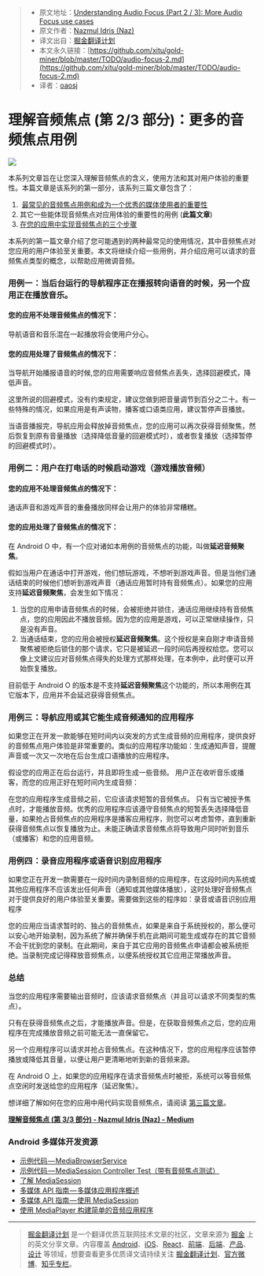 > * 原文地址：[Understanding Audio Focus (Part 2 / 3): More Audio Focus use cases](https://medium.com/google-developers/audio-focus-2-42244043863a)
> * 原文作者：[Nazmul Idris (Naz)](https://medium.com/@nazmul?source=post_header_lockup)
> * 译文出自：[掘金翻译计划](https://github.com/xitu/gold-miner)
> * 本文永久链接：[https://github.com/xitu/gold-miner/blob/master/TODO/audio-focus-2.md](https://github.com/xitu/gold-miner/blob/master/TODO/audio-focus-2.md)
> * 译者：[oaosj](https://github.com/oaosj)

# 理解音频焦点 (第 2/3 部分)：更多的音频焦点用例

![](https://cdn-images-1.medium.com/max/2000/1*2_mUAwAihjBYMszQCCL0Mw.png)


本系列文章旨在让您深入理解音频焦点的含义，使用方法和其对用户体验的重要性。本篇文章是该系列的第一部分，该系列三篇文章包含了：

1.  [最常见的音频焦点用例和成为一个优秀的媒体使用者的重要性](https://medium.com/@nazmul/audio-focus-1-6b32689e4380)
2.  其它一些能体现音频焦点对应用体验的重要性的用例 (**此篇文章**)
3.  [在您的应用中实现音频焦点的三个步骤](https://medium.com/@nazmul/audio-focus-3-cdc09da9c122)

本系列的第一篇文章介绍了您可能遇到的两种最常见的使用情况，其中音频焦点对您应用的用户体验至关重要。本文将继续介绍一些用例，并介绍应用可以请求的音频焦点类型的概念，以帮助应用微调音频。

### 用例一 ：当后台运行的导航程序正在播报转向语音的时候，另一个应用正在播放音乐。 

#### **您的应用不处理音频焦点的情况下：**

导航语音和音乐混在一起播放将会使用户分心。

#### **您的应用处理了音频焦点的情况下：**

当导航开始播报语音的时候,您的应用需要响应音频焦点丢失，选择回避模式，降低声音。

这里所说的回避模式，没有约束规定，建议您做到把音量调节到百分之二十。有一些特殊的情况，如果应用是有声读物，播客或口语类应用，建议暂停声音播放。

当语音播报完，导航应用会释放掉音频焦点，您的应用可以再次获得音频聚焦，然后恢复到原有音量播放（选择降低音量的回避模式时），或者恢复播放（选择暂停的回避模式时）。

### 用例二 ：用户在打电话的时候启动游戏（游戏播放音频）

#### **您的应用不处理音频焦点的情况下：**

通话声音和游戏声音的重叠播放同样会让用户的体验非常糟糕。

#### **您的应用处理了音频焦点的情况下：**

在 Android O 中，有一个应对诸如本用例的音频焦点的功能，叫做**延迟音频聚焦**。

假如当用户在通话中打开游戏，他们想玩游戏，不想听到游戏声音。但是当他们通话结束的时候他们想听到游戏声音（通话应用暂时持有音频焦点）。如果您的应用支持**延迟音频聚焦**，会发生如下情况：

1. 当您的应用申请音频焦点的时候，会被拒绝并锁住，通话应用继续持有音频焦点，您的应用因此不播放音频。因为您的应用是游戏，可以正常继续操作，只是没有声音。
2. 当通话结束，您的应用会被授权**延迟音频聚焦**。这个授权是来自刚才申请音频聚焦被拒绝后锁住的那个请求，它只是被延迟一段时间后再授权给您。您可以像上文建议应对音频焦点得失的处理方式那样处理，在本例中，此时便可以开始恢复播放。

目前低于 Android O 的版本是不支持**延迟音频聚焦**这个功能的，所以本用例在其它版本下，应用并不会延迟获得音频焦点。

### 用例三 ：导航应用或其它能生成音频通知的应用程序

如果您正在开发一款能够在短时间内以突发的方式生成音频的应用程序，提供良好的音频焦点用户体验是非常重要的。类似的应用程序功能如：生成通知声音，提醒声音或一次又一次地在后台生成口语播放的应用程序。

假设您的应用正在后台运行，并且即将生成一些音频。 用户正在收听音乐或播客，而您的应用正好在短时间内生成音频：

在您的应用程序生成音频之前，它应该请求短暂的音频焦点。 只有当它被授予焦点时，才能播放音频。优秀的应用程序应该遵守音频焦点的短暂丢失选择降低音量，如果抢占音频焦点的应用程序是播客应用程序，则您可以考虑暂停，直到重新获得音频焦点以恢复播放为止。未能正确请求音频焦点将导致用户同时听到音乐（或播客）和您的应用音频。

### 用例四 ：录音应用程序或语音识别应用程序

如果您正在开发一款需要在一段时间内录制音频的应用程序，在这段时间内系统或其他应用程序不应该发出任何声音（通知或其他媒体播放），这时处理好音频焦点对于提供良好的用户体验至关重要。需要做到这些的程序如：录音或语音识别应用程序

您的应用应当请求暂时的、独占的音频焦点，如果是来自于系统授权的，那么便可以安心地开始录制，因为系统了解并确保手机在此期间可能生成或存在的其它音频不会干扰到您的录制。在此期间，来自于其它应用的音频焦点申请都会被系统拒绝。当录制完成记得释放音频焦点，以便系统授权其它应用正常播放声音。

### 总结

当您的应用程序需要输出音频时，应该请求音频焦点（并且可以请求不同类型的焦点）。

只有在获得音频焦点之后，才能播放声音。但是，在获取音频焦点之后，您的应用程序在完成播放音频之前可能无法一直保留它。

另一个应用程序可以请求并抢占音频焦点。在这种情况下，您的应用程序应该暂停播放或降低其音量，以便让用户更清晰地听到新的音频来源。

在 Android O 上，如果您的应用程序在请求音频焦点时被拒，系统可以等音频焦点空闲时发送给您的应用程序（延迟聚焦）。

想详细了解如何在您的应用中用代码实现音频焦点，请阅读 [第三篇文章](https://github.com/xitu/gold-miner/blob/master/TODO/audio-focus-3.md)。

[**理解音频焦点 (第 3/3 部分) - Nazmul Idris (Naz) - Medium**](https://github.com/xitu/gold-miner/blob/master/TODO/audio-focus-3.md)

### Android 多媒体开发资源

*   [示例代码 — MediaBrowserService](https://github.com/googlesamples/android-MediaBrowserService)
*   [示例代码 — MediaSession Controller Test（带有音频焦点测试）](https://github.com/googlesamples/android-media-controller)
*   [了解 MediaSession](https://medium.com/google-developers/understanding-mediasession-part-1-3-e4d2725f18e4)
*   [多媒体 API 指南 — 多媒体应用程序概述](https://developer.android.com/guide/topics/media-apps/media-apps-overview.html)
*   [多媒体 API 指南 — 使用 MediaSession](https://developer.android.com/guide/topics/media-apps/working-with-a-media-session.html)
*   [使用 MediaPlayer 构建简单的音频应用程序](https://medium.com/google-developers/building-a-simple-audio-app-in-android-part-1-3-c14d1a66e0f1)


---

> [掘金翻译计划](https://github.com/xitu/gold-miner) 是一个翻译优质互联网技术文章的社区，文章来源为 [掘金](https://juejin.im) 上的英文分享文章。内容覆盖 [Android](https://github.com/xitu/gold-miner#android)、[iOS](https://github.com/xitu/gold-miner#ios)、[React](https://github.com/xitu/gold-miner#react)、[前端](https://github.com/xitu/gold-miner#前端)、[后端](https://github.com/xitu/gold-miner#后端)、[产品](https://github.com/xitu/gold-miner#产品)、[设计](https://github.com/xitu/gold-miner#设计) 等领域，想要查看更多优质译文请持续关注 [掘金翻译计划](https://github.com/xitu/gold-miner)、[官方微博](http://weibo.com/juejinfanyi)、[知乎专栏](https://zhuanlan.zhihu.com/juejinfanyi)。
